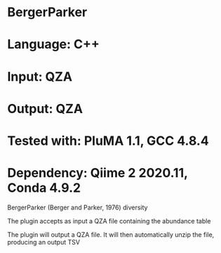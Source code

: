 # BergerParker
# Language: C++
# Input: QZA
# Output: QZA
# Tested with: PluMA 1.1, GCC 4.8.4
# Dependency: Qiime 2 2020.11, Conda 4.9.2

BergerParker (Berger and Parker, 1976) diversity

The plugin accepts as input a QZA file containing the abundance table

The plugin will output a QZA file.  It will then automatically unzip the file, producing an output TSV
